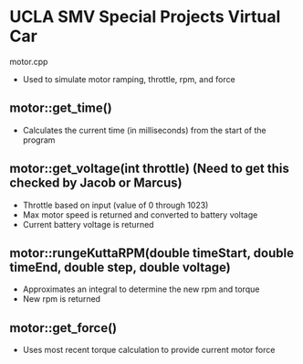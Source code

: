 # UCLA SMV Special Projects Virtual Car

motor.cpp
- Used to simulate motor ramping, throttle, rpm, and force

## motor::get_time()

- Calculates the current time (in milliseconds) from the start of the program

## motor::get_voltage(int throttle) (Need to get this checked by Jacob or Marcus)

- Throttle based on input (value of 0 through 1023)
- Max motor speed is returned and converted to battery voltage
- Current battery voltage is returned

## motor::rungeKuttaRPM(double timeStart, double timeEnd, double step, double voltage)

- Approximates an integral to determine the new rpm and torque
- New rpm is returned

## motor::get_force()

- Uses most recent torque calculation to provide current motor force

